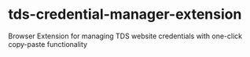 # tds-credential-manager-extension
Browser Extension for managing TDS website credentials with one-click copy-paste functionality
